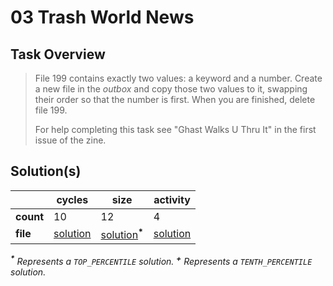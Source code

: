# 03 Trash World News

## Task Overview

> File 199 contains exactly two values: a keyword and a number. Create a new file in the _outbox_ and copy those two values to it, swapping their order so that the number is first. When you are finished, delete file 199.
>
> For help completing this task see "Ghast Walks U Thru It" in the first issue of the zine.

## Solution(s)

|           | cycles              | size                               | activity              |
| --------- | ------------------- | ---------------------------------- | --------------------- |
| **count** | 10                  | 12                                 | 4                     |
| **file**  | [solution](cycles/) | [solution](size/)<sup>**\***</sup> | [solution](activity/) |

_<sup>**\***</sup> Represents a `TOP_PERCENTILE` solution._
_<sup>**\+**</sup> Represents a `TENTH_PERCENTILE` solution._
